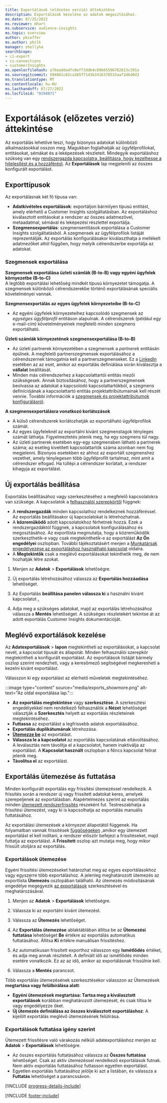 ```yaml
---
title: Exportálások (előzetes verzió) áttekintése
description: Exportálások kezelése az adatok megosztásához.
ms.date: 07/25/2022
ms.reviewer: mhart
ms.subservice: audience-insights
ms.topic: overview
author: pkieffer
ms.author: philk
manager: shellyha
searchScope:
- ci-export
- ci-connections
- customerInsights
ms.openlocfilehash: a70aadda4fc0eff3ddb4c89665506762613c291a
ms.sourcegitcommit: 594081c82ca385f7143b3416378533aaf2d6d0d3
ms.translationtype: MT
ms.contentlocale: hu-HU
ms.lasthandoff: 07/27/2022
ms.locfileid: "9194971"
---
```

# <a name="exports-preview-overview"></a>Exportálások (előzetes verzió) áttekintése

 Az exportálás lehetővé teszi, hogy bizonyos adatokat különböző alkalmazásokkal osszon meg. Magukban foglalhatják az ügyfélprofilokat, entitásokat, sémákat és a leképezések részleteit. Mindegyik exportáláshoz szükség van egy [rendszergazda kapcsolatra, beállításra, hogy kezelhesse a hitelesítést és a hozzáférést](connections.md). Az **Exportálások** lap megjeleníti az összes konfigurált exportálást.

## <a name="export-types"></a>Exporttípusok

Az exportálásnak két fő típusa van:  

- **Adatkivételes exportálások**: exportáljon bármilyen típusú entitást, amely elérhető a Customer Insights szolgáltatásban. Az exportáláshoz kiválasztott entitásokat a rendszer az összes adatmezővel, metaadatmal, sémával és leképezési részlettel exportálja.
- **Szegmensexportálás**: szegmensentitások exportálása a Customer Insights szolgáltatásból. A szegmensek az ügyfélprofilok listáját reprezentálják. Az exportálás konfigurálásakor kiválaszthatja a mellékelt adatmezőket attól függően, hogy melyik célrendszerbe exportálja az adatokat.

### <a name="export-segments"></a>Szegmensek exportálása

**Szegmensek exportálása üzleti számlák (B-to-B) vagy egyéni ügyfelek környezetbe (B-to-C)**  
A legtöbb exportálási lehetőség mindkét típusú környezetet támogatja. A szegmensek különböző célrendszerekbe történő exportálásának speciális követelményei vannak. 

**Szegmensexportálás az egyes ügyfelek környezeteibe (B-to-C)**  
- Az egyéni ügyfelek környezeteihez kapcsolódó szegmensek az *egységes ügyfélprofil* entitáson alapulnak. A célrendszerek (például egy e-mail-cím) követelményeinek megfelelő minden szegmens exportálható.

**Üzleti számlák környezetének szegmensexportálása (B-to-B)**  
- Az üzleti partnerek környezetében a szegmensek a *partnerek* entitásán épülnek. A megfelelő partnerszegmensek exportálásához a célrendszernek támogatnia kell a partnerszegmenseket. Ez a [LinkedIn](export-linkedin-ads.md) esetében az az eset, amikor az exportálás definiálása során kiválasztja a **vállalat** beállítását.
- Minden más célrendszerhez a kapcsolattartói entitás mezői szükségesek. Annak biztosításához, hogy a partnerszegmensek beolvassa az adatokat a kapcsolódó kapcsolattartókból, a szegmens definíciójának a kapcsolattartó entitás projektattribútumainak kell részét vennie. További információk a [szegmensek és projektattribútumok konfigurálásról](segment-builder.md).

**A szegmensexportálásra vonatkozó korlátozások**  
- A külső célrendszerek korlátozhatják az exportálható ügyfélprofilok számát. 
- Az egyes ügyfeleknél az exportálni kívánt szegmenstagok tényleges számát láthatja. Figyelmeztetés jelenik meg, ha egy szegmens túl nagy. 
- Az üzleti partnerek esetében egy-egy szegmensben látható a partnerek száma; az esetleg kivetített kapcsolattartók száma azonban nem fog megjelenni. Bizonyos esetekben ez ahhoz az exportált szegmenshez vezethet, amely ténylegesen több ügyfélprofilt tartalmaz, mint amit a célrendszer elfogad. Ha túllépi a célrendszer korlátait, a rendszer kihagyja az exportálást.

## <a name="set-up-a-new-export"></a>Új exportálás beállítása

Exportálás beállításához vagy szerkesztéséhez a megfelelő kapcsolatokra van szüksége. A kapcsolatok a [felhasználói szerepkörtől](permissions.md) függnek:
- A **rendszergazdák** minden kapcsolathoz rendelkeznek hozzáféréssel. Az exportálás beállításakor új kapcsolatokat is létrehozhatnak.
- A **közreműködő** adott kapcsolatokhoz férhetnek hozzá. Ezek a rendszergazdáktól függnek, a kapcsolatok konfigurálásához és megosztásához. Az exportlista megmutatja, hogy a közreműködők szerkeszthetik-e vagy csak megtekinthetik-e az exportálást **Az Ön engedélyei** oszlopban. További tájékoztatásért menjen a [Munkatársak engedélyezése az exportáláshoz használható kapcsolat](connections.md#allow-contributors-to-use-a-connection-for-exports) oldalra.
- A **Megtekintők** csak a meglévő exportálásokat tekinthetik meg, de nem hozhatják létre azokat.

1. Menjen az **Adatok** > **Exportálások** lehetőségre.

1. Új exportálás létrehozásához válassza az **Exportálás hozzáadása** lehetőséget.

1. Az Exportálás **beállítása panelen válassza ki** a használni kívánt kapcsolatot [.](connections.md)

1. Adja meg a szükséges adatokat, majd az exportálás létrehozásához válassza a **Mentés** lehetőséget. A szükséges részletekért tekintse át az adott exportálás Customer Insights dokumentációját.

## <a name="manage-existing-exports"></a>Meglévő exportálások kezelése

Az **Adatexportálások** > **lapon** megtekintheti az exportálásokat, a kapcsolat nevét, a kapcsolat típusát és állapotát. Minden felhasználói szerepkör megtekintheti a konfigurált exportálást. Az exportálások listáját bármely oszlop szerint rendezheti, vagy a keresőmező segítségével megkeresheti a kezelni kívánt exportálást.

Válasszon ki egy exportálást az elérhető műveletek megtekintéséhez.

:::image type="content" source="media/exports_showmore.png" alt-text="Az oldal exportálása lap.":::

- **Az exportálás megtekintése** vagy **szerkesztése**. A szerkesztési engedélyekkel nem rendelkező felhasználók a **Nézet** lehetőséget választják a **Szerkesztés** helyett az exportálás részleteinek megtekintéséhez.
- **Futtassa** az exportálást a legfrissebb adatok exportálásához.
- **Exportálás duplikátumának** létrehozása.
- **[Ütemezze be](#schedule-and-run-exports)** az exportálást.
- **Válassza le a kapcsolatot** az exportálás kapcsolatának eltávolításához. A leválasztás nem távolítja el a kapcsolatot, hanem inaktiválja az exportálást. A **Kapcsolat használt** oszlopban a Nincs kapcsolat felirat jelenik meg.
- **Távolítsa el** az exportálást.

## <a name="schedule-and-run-exports"></a>Exportálás ütemezése ás futtatása

Minden konfigurált exportálás egy frissítési ütemezéssel rendelkezik. A frissítés során a rendszer új vagy frissített adatokat keres, amelyek szerepeljenek az exportálásban. Alapértelmezés szerint az exportálás minden [ütemezett rendszerfrissítés](system.md#schedule-tab) részeként fut. Testreszabhatja a frissítési ütemezést, vagy ki is kapcsolhatja az exportálás manuális futtatásához.

Az exportálási ütemezések a környezet állapotától függenek. Ha folyamatban vannak frissítések [függőségeken](system.md#refresh-processes) ,amikor egy ütemezett exportálást el kell indítani, a rendszer először befejezi a frissítéseket, majd futtatja az exportálást. A **Frissített** oszlop azt mutatja meg, hogy mikor frissült utoljára az exportálás.

### <a name="schedule-exports"></a>Exportálások ütemezése

Egyéni frissítési ütemezéseket határozhat meg az egyes exportálásokhoz vagy egyszerre több exportáláshoz. A jelenleg meghatározott ütemezés az exportlista **Ütemezés** oszlopában található. Az ütemezés módosításának engedélye megegyezik [az exportálások](export-destinations.md#set-up-a-new-export) szerkesztésével és meghatározásával.

1. Menjen az **Adatok** > **Exportálások** lehetőségre.

1. Válassza ki az exportálni kívánt ütemezést.

1. Válassza az **Ütemezés** lehetőséget.

1. Az **Exportálás ütemezése** ablaktáblában állítsa be az **Ütemezési futtatása** lehetőséget **Be** értékre az exportálás automatikus futtatásához. Állítsa **Ki** értékre manuálisan frissítéshez.

1. Az automatikusan frissített exporthoz válasszon egy **Ismétlődés** értéket, és adja meg annak részleteit. A definiált idő az ismétlődés minden esetére vonatkozik. Ez az az idő, amikor az exportálásnak frissülnie kell.

1. Válassza a **Mentés** parancsot.

Több exportálás ütemezésének szerkesztésekor válasszon az Ütemezések **megtartása vagy felülbírálása alatt**:

- **Egyéni ütemezések megtartása: Tartsa meg a kiválasztott exportálások** korábban meghatározott ütemezését, és csak tiltsa le vagy engedélyezze őket.
- **Új ütemezés definiálása az összes kiválasztott exportáláshoz**: A kijelölt exportálás meglévő ütemezésének felülírása.

### <a name="run-exports-on-demand"></a>Exportálások futtatása igény szerint

Ütemezett frissítésre való várakozás nélküli adatexportáláshoz menjen az **Adatok** > **Exportálások** lehetőségre.

- Az összes exportálás futtatásához válassza az **Összes futtatása** lehetőséget. Csak az aktív ütemezéssel rendelkező exportálások futnak. Nem aktív exportálás futtatásához futtasson egyetlen exportálást.
- Egyetlen exportálás futtatásához jelölje ki azt a listában, és válassza a **Futtatás** lehetőséget a parancssávon.

[!INCLUDE [progress-details-include](includes/progress-details-pane.md)]


[!INCLUDE [footer-include](includes/footer-banner.md)]
